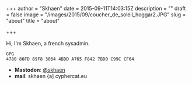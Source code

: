 +++
author = "Skhaen"
date = 2015-09-11T14:03:15Z
description = ""
draft = false
image = "/images/2015/09/coucher_de_soleil_hoggar2.JPG"
slug = "about"
title = "about"

+++

Hi, I'm Skhaen, a french sysadmin.

```
GPG
4780 86FD 89F8 3064 4BDD A765 F842 7BD0 C99C CF64
```

* **Mastodon**: <a href="https://https://framapiaf.org/@skhaen">@skhaen</a>
* **mail**: skhaen {a] cyphercat.eu


